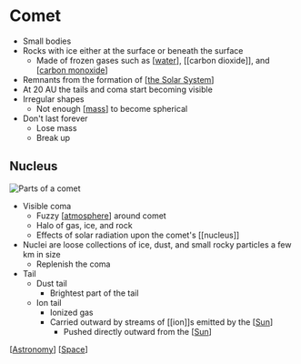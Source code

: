 # Comet

- Small bodies
- Rocks with ice either at the surface or beneath the surface
  - Made of frozen gases such as [[water]], [[carbon dioxide]], and [[carbon monoxide]]
- Remnants from the formation of [[the Solar System]]
- At 20 AU the tails and coma start becoming visible
- Irregular shapes
  - Not enough [[mass]] to become spherical
- Don't last forever
  - Lose mass
  - Break up

## Nucleus

![Parts of a comet](/assets/second-brain/2020-12-01-13-46-07.png)

- Visible coma
  - Fuzzy [[atmosphere]] around comet
  - Halo of gas, ice, and rock
  - Effects of solar radiation upon the comet's [[nucleus]]
- Nuclei are loose collections of ice, dust, and small rocky particles a few km in size
  - Replenish the coma
- Tail
  - Dust tail
    - Brightest part of the tail
  - Ion tail
    - Ionized gas
    - Carried outward by streams of [[ion]]s emitted by the [[Sun]]
      - Pushed directly outward from the [[Sun]]

[[Astronomy]] [[Space]]

[//begin]: # "Autogenerated link references for markdown compatibility"
[water]: water "Water"
[carbon monoxide]: carbon-monoxide "Carbon Monoxide"
[the Solar System]: the-solar-system "The Solar System"
[mass]: mass "Mass"
[atmosphere]: atmosphere "Atmosphere"
[Sun]: sun "Sun"
[Astronomy]: astronomy "Astronomy"
[Space]: space "Space"
[//end]: # "Autogenerated link references"